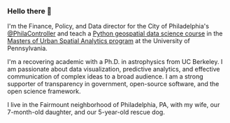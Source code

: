 ### Hello there 👋

I'm the Finance, Policy, and Data director for the City of Philadelphia's [@PhilaController](https://github.com/PhilaController) and teach a [Python geospatial data science course](https://musa-550-fall-2021.github.io) in the [Masters of Urban Spatial Analytics program](https://www.design.upenn.edu/musa/about) at the University of Pennsylvania.

I'm a recovering academic with a Ph.D. in astrophysics from UC Berkeley. I am passionate about data visualization, predictive analytics, and effective communication of complex ideas to a broad audience. I am a strong supporter of transparency in government, open-source software, and the open science framework.

I live in the Fairmount neighborhood of Philadelphia, PA, with my wife, our 7-month-old daughter, and our 5-year-old rescue dog.
